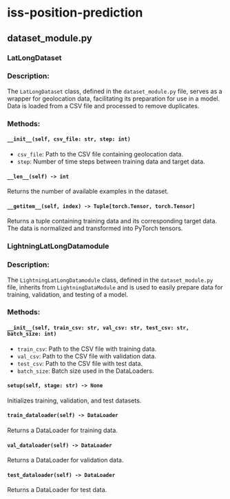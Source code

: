 # iss-position-prediction

## dataset_module.py

### LatLongDataset

### Description:
The `LatLongDataset` class, defined in the `dataset_module.py` file, serves as a wrapper for geolocation data, facilitating its preparation for use in a model. Data is loaded from a CSV file and processed to remove duplicates.

### Methods:

#### `__init__(self, csv_file: str, step: int)`
- `csv_file`: Path to the CSV file containing geolocation data.
- `step`: Number of time steps between training data and target data.

#### `__len__(self) -> int`
Returns the number of available examples in the dataset.

#### `__getitem__(self, index) -> Tuple[torch.Tensor, torch.Tensor]`
Returns a tuple containing training data and its corresponding target data. The data is normalized and transformed into PyTorch tensors.

### LightningLatLongDatamodule

### Description:
The `LightningLatLongDatamodule` class, defined in the `dataset_module.py` file, inherits from `LightningDataModule` and is used to easily prepare data for training, validation, and testing of a model.

### Methods:

#### `__init__(self, train_csv: str, val_csv: str, test_csv: str, batch_size: int)`
- `train_csv`: Path to the CSV file with training data.
- `val_csv`: Path to the CSV file with validation data.
- `test_csv`: Path to the CSV file with test data.
- `batch_size`: Batch size used in the DataLoaders.

#### `setup(self, stage: str) -> None`
Initializes training, validation, and test datasets.

#### `train_dataloader(self) -> DataLoader`
Returns a DataLoader for training data.

#### `val_dataloader(self) -> DataLoader`
Returns a DataLoader for validation data.

#### `test_dataloader(self) -> DataLoader`
Returns a DataLoader for test data.
